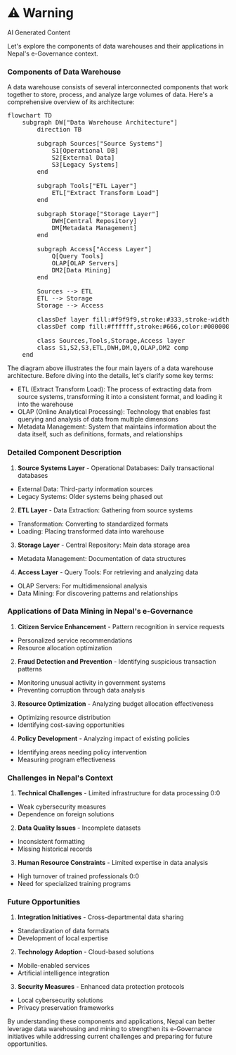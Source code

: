 <div class="warning"><h1>⚠️ Warning</h1><span>AI Generated Content</span></div>


Let's explore the components of data warehouses and their applications in Nepal's e-Governance context.

### Components of Data Warehouse

A data warehouse consists of several interconnected components that work together to store, process, and analyze large volumes of data. Here's a comprehensive overview of its architecture:

<pre class="mermaid">
flowchart TD
    subgraph DW["Data Warehouse Architecture"]
        direction TB
        
        subgraph Sources["Source Systems"]
            S1[Operational DB]
            S2[External Data]
            S3[Legacy Systems]
        end
        
        subgraph Tools["ETL Layer"]
            ETL["Extract Transform Load"]
        end
        
        subgraph Storage["Storage Layer"]
            DWH[Central Repository]
            DM[Metadata Management]
        end
        
        subgraph Access["Access Layer"]
            Q[Query Tools]
            OLAP[OLAP Servers]
            DM2[Data Mining]
        end
        
        Sources --> ETL
        ETL --> Storage
        Storage --> Access
        
        classDef layer fill:#f9f9f9,stroke:#333,stroke-width:2px,color:#000000
        classDef comp fill:#ffffff,stroke:#666,color:#000000
        
        class Sources,Tools,Storage,Access layer
        class S1,S2,S3,ETL,DWH,DM,Q,OLAP,DM2 comp
    end
</pre>

The diagram above illustrates the four main layers of a data warehouse architecture. Before diving into the details, let's clarify some key terms:

- ETL (Extract Transform Load): The process of extracting data from source systems, transforming it into a consistent format, and loading it into the warehouse
- OLAP (Online Analytical Processing): Technology that enables fast querying and analysis of data from multiple dimensions
- Metadata Management: System that maintains information about the data itself, such as definitions, formats, and relationships

### Detailed Component Description

1. **Source Systems Layer**  - Operational Databases: Daily transactional databases
  - External Data: Third-party information sources
  - Legacy Systems: Older systems being phased out


2. **ETL Layer**  - Data Extraction: Gathering from source systems
  - Transformation: Converting to standardized formats
  - Loading: Placing transformed data into warehouse


3. **Storage Layer**  - Central Repository: Main data storage area
  - Metadata Management: Documentation of data structures


4. **Access Layer**  - Query Tools: For retrieving and analyzing data
  - OLAP Servers: For multidimensional analysis
  - Data Mining: For discovering patterns and relationships



### Applications of Data Mining in Nepal's e-Governance

1. **Citizen Service Enhancement**  - Pattern recognition in service requests
  - Personalized service recommendations
  - Resource allocation optimization


2. **Fraud Detection and Prevention**  - Identifying suspicious transaction patterns
  - Monitoring unusual activity in government systems
  - Preventing corruption through data analysis


3. **Resource Optimization**  - Analyzing budget allocation effectiveness
  - Optimizing resource distribution
  - Identifying cost-saving opportunities


4. **Policy Development**  - Analyzing impact of existing policies
  - Identifying areas needing policy intervention
  - Measuring program effectiveness



### Challenges in Nepal's Context

1. **Technical Challenges**  - Limited infrastructure for data processing 0:0
  - Weak cybersecurity measures
  - Dependence on foreign solutions


2. **Data Quality Issues**  - Incomplete datasets
  - Inconsistent formatting
  - Missing historical records


3. **Human Resource Constraints**  - Limited expertise in data analysis
  - High turnover of trained professionals 0:0
  - Need for specialized training programs



### Future Opportunities

1. **Integration Initiatives**  - Cross-departmental data sharing
  - Standardization of data formats
  - Development of local expertise


2. **Technology Adoption**  - Cloud-based solutions
  - Mobile-enabled services
  - Artificial intelligence integration


3. **Security Measures**  - Enhanced data protection protocols
  - Local cybersecurity solutions
  - Privacy preservation frameworks



By understanding these components and applications, Nepal can better leverage data warehousing and mining to strengthen its e-Governance initiatives while addressing current challenges and preparing for future opportunities.